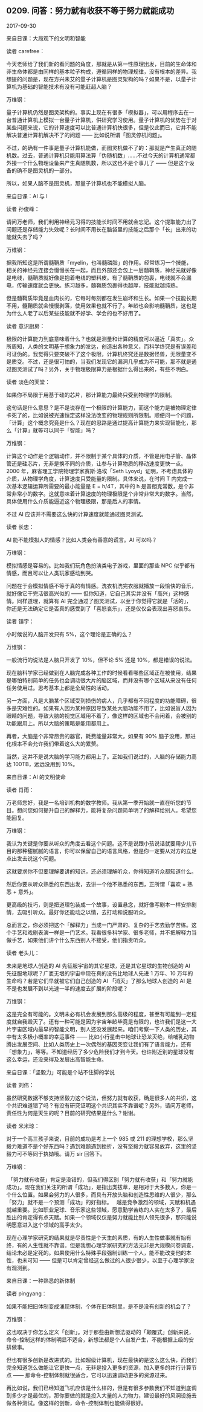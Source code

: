 ## 0209. 问答：努力就有收获不等于努力就能成功

2017-09-30

来自日课：大局观下的文明和智能

读者 carefree：

今天老师给了我们新的看问题的角度，那就是从第一性原理出发，目前的生命体和非生命体都是由同样的基本粒子构成，遵循同样的物理规律，没有根本的差异。我想提的问题是，现在方兴未艾的量子计算机是图灵架构的吗？如果不是，以量子计算机为基础的智能技术有没有可能赶超人脑？

万维钢：

量子计算机仍然是图灵架构的。事实上现在有很多「模拟器」，可以用程序去在一台普通计算机上模拟一台量子计算机，供研究学习使用。量子计算机的优势在于对某些问题来说，它的计算速度可以比普通计算机快很多，但是仅此而已，它并不能解决普通计算机解决不了的问题 —— 比如说所谓「图灵停机问题」。

不过，的确有一件事是量子计算机能做，而图灵机做不了的：那就是产生真正的随机数。过去，普通计算机只能用算法算「伪随机数」……不过今天的计算机通常都外接一个什么物理设备来产生真随机数，所以这也不是个事儿了 —— 但是这个设备的确不是图灵机的一部分。

所以，如果人脑不是图灵机，那量子计算机也不能模拟人脑。

来自日课：AI 与 I

读者 孙俊峰：

请问万老师，我们利用神经元习得的技能长时间不用就会忘记。这个提取能力出了问题还是存储能力失效呢？长时间不用长在脑袋里的技能之后那个「长」出来的功能就失去了吗？

万维钢：

据我所知这是所谓髓鞘质「myelin，也叫髓磷脂」的作用。经常练习一个技能，相关的神经元连接会慢慢长在一起，而且外部还会包上一层髓鞘质，神经元就好像是电线，髓鞘质就好像是抱着电线的塑料皮。有了髓鞘质的包裹，电线就不会漏电，传输速度就会更快。练习越多，髓鞘质包裹得也越厚，技能就越纯熟。

但是髓鞘质毕竟是血肉长的，它每时每刻都在发生崩坏和生长。如果一个技能长期不用，髓鞘质就会慢慢剥落，使用效果也就不行了。年龄也会影响髓鞘质，这也是为什么人老了以后某些技能就不好学、学会的也不好用了。

读者 意识厨房：

极限的计算能力到底意味着什么？也就是测量和计算的精度可以逼近「真实」。众所周知，人类的文明基于想象力的发达，创造出各种意义，而科学终究是有误差和可证伪的。我觉得只要突破不了这个极限，计算机终究还是数据怪兽，无限量变不是质变。不过，还是很可怕的，当我们发现它的漏洞几乎成为不可能，那不就是通过图灵测试了吗？另外，关于物理极限算力是根据什么得出来的，有些不明白。

读者 淡色的天堂：

如果你不局限于用基于硅的芯片，那计算能力最终只受到物理学的限制。

这句话是什么意思？是不是说存在一个极限的计算能力，而这个能力是被物理定律卡死了的，比如说被光速恒定这样没法改变的物理规则所限制。顺便问一个问题，「计算」这个概念究竟是什么？现在的思路是通过提高计算能力来实现智能化，那么「计算」就等可以同于「智能」吗？

万维钢：

计算这个动作是个逻辑动作，并不限制于某个具体的介质，不管是用电子管、晶体管还是硅芯片，无非是换不同的介质，让参与计算物质的移动速度更快一点。2000 年，麻省理工学院物理学家赛斯·洛埃「Seth Lyoyd」证明，不考虑具体的介质，从物理学角度，计算速度只受能量的限制。具体来说，在时间 T 内完成一次基本逻辑运算所需要的最小能量是 E = h/4T，其中的 h 是普朗克常数，是个非常非常小的数字。这就意味着计算速度的物理极限是个非常非常大的数字。当然，具体使用什么介质能逼近这个物理极限，那是后人的事情。

不过 AI 应该并不需要这么快的计算速度就能通过图灵测试。

读者 长忠：

AI 能不能模拟人的情感？比如人类会有善意的谎言。AI 可以吗？

万维钢：

模拟情感是容易的。比如我们玩角色扮演类电子游戏，里面的那些 NPC 似乎都有情感，而且可以让人类玩家感动到哭。

问题在于会模拟情感不等于真的有情感。洗衣机洗完衣服就播放一段愉快的音乐，就好像它干完活很高兴似的 —— 但你知道，它自己其实并没有「高兴」这种感情。同样道理，就算有 AI 完全通过了图灵测试，以至于你觉得它就是「活的」，你还是无法确定它是否真的感受到了「喜怒哀乐」，还是仅仅会表现出喜怒哀乐。

读者 镇宇：

小时候说的人脑开发只有 5%，这个理论是正确的么？

万维钢：

一般流行的说法是人脑只开发了 10%，但不论 5% 还是 10%，都是错误的说法。

现在脑科学家已经做到在人脑完成各种工作的时候看看哪些区域正在被使用，结果是哪怕特别简单的任务也会调动很大片的脑区域，而并没有哪个区域从来没有任何任务使用过。思考基本上都是全局性的活动。

另一方面，凡是大脑某个区域受到损伤的病人，几乎都有不同程度的功能障碍，很多是灾难性的。如果有人因为某种原因导致某处大脑功能不用了，比如说盲人因为眼睛的问题，导致大脑的视觉区域用不着了，像这样的区域也不会闲着，会被别的功能跟用上。所以大脑的策略是能用都用上。

再者，大脑是个非常昂贵的器官，耗费能量非常大，如果有 90% 脑子没用，那进化根本不会允许我们带着这么大的累赘。

当然，这并不是说大脑的学习能力都用上了。正如我们说过的，人脑的存储能力高达 100TB，远远没用到 10%。

来自日课：AI 的文明使命

读者 肖雨：

万老师您好，我是一名培训机构的数学教师。我从第一季开始就一直在听您的节目。想问您如何提升自己的解释力，能将复杂问题简单明了的解释给别人。希望您能回复。

万维钢：

我认为关键是你要从听众的角度去看这个问题。这不是说跟小孩说话就要用少儿节目的那种甜腻腻的语言，你可以保留自己的语言风格，但是你一定要从对方的立足点出发去说这个问题。

这就要求你不但要理解要讲的知识，还必须理解听众，你得知道听众都知道什么。

然后你要从听众熟悉的东西出发，去讲一个他不熟悉的东西，正所谓「喜欢 = 熟悉 + 意外」。

更高级的技巧，则是把道理包装成一个故事，设置悬念，就好像写剧本一样安排剧情，去吸引听众。最好你还能动之以情，去打动和说服听众。

总而言之，你必须把这个「解释力」当成一门严肃的、复杂的手艺去勤学苦练。这个手艺和戏剧表演一样是一门艺术。我看很多科学家、很多老师，并不把解释力当做手艺，如果他们讲个什么东西别人不接受，他们指责听众。

读者 老头儿：

未来是地球人创造的 AI 先征服宇宙的其它星球，还是其它星球的生物创造的 AI 先征服地球呢？广袤无垠的宇宙中现在真的没有比地球人先进 1 万年、10 万年的生命吗？若是它们早就被它们自己创造的 AI 「消灭」了那么地球人创造的 AI 是不是也发展不到以光速一半的速度去扩展的阶段呢？

万维钢：

这是完全有可能的。文明未必有机会发展到那么高级的程度，甚至有可能到一定程度就自我毁灭了。还有一种可能是因为宇宙年龄毕竟是有限的，也许我们是这一大片宇宙区域内最早的智能文明，别人还没发展起来。咱们考察一下人类的历史，其中有太多极小概率的幸运事件 —— 比如小行星击中地球让恐龙灭绝，给哺乳动物腾出发展空间、比如人类历史上一次偶然的基因突变让我们有了语言能力，还有「想象力」，等等。不知道经历了多少危险我们才到今天。也许附近别的星球没有这么幸运，还没来得及发展出高智能生命。

来自日课：「坚毅力」可能是个站不住脚的学说

读者 刘伟：

虽然研究数据不够支持坚毅力这个说法，但努力就有收获，确是很多人的共识，这个共识难道错了吗？有没有研究证明这个共识其实不靠谱呢？另外，请问万老师，责任性为何是天生的呢？目前的研究结果是什么？谢谢。

读者 米米琼：

对于一个高三孩子来说，目前的成功是考上一个 985 或 211 的理想学校，那么坚毅力难道不是个好东西吗？遇到难题遇到挫折，没有坚毅力就容易放弃，这里的坚毅力可不等同于执拗哦。请万 sir 回答下。

万维钢：

 「努力就有收获」肯定是没错的，但我们得区别「努力就有收获」和「努力就能成功」。现在我们关注的所谓「成功」，是指出类拔萃，是相对于大多数人，你是一个什么位置。如果会努力的人很多，而具有开放头脑和创造性思维的人很少，那么「努力」就不是一个预测「成功」的好指标。
 
越是竞争激烈的领域，天赋和机遇就越重要。比如职业足球、音乐家这些领域，愿意勤学苦练的人实在太多了，最后胜出的肯定得有点天赋。如果一个领域仅仅是努力就能比别人领先很多，那只能说明愿意进入这个领域的高手太少。

现在心理学家研究的结果就是尽责性是个天生的素质，有的人生性做事就有始有终，有的人生性就不靠谱。但是我想心理学家研究的方法无非是大规模问卷调查，结论未必是定死的。如果使用什么特殊手段强制训练一个人，能不能改变他的本性，也未可知 —— 但是可以肯定曾经这么做过的人很少很少，以至于心理学家没有观测到。

来自日课：一种熟悉的新体制

读者 pingyang：

如果不能把旧体制变成涌现体制，个体在旧体制里，是不是没有创新的机会了？

万维钢：

这也取决于你怎么定义「创新」。对于那些由新想法驱动的「颠覆式」创新来说，命令-控制这样的体制明显不适合，新想法都是个人自发产生，不能根据上级的安排做事。

但也有很多创新是改进式的。比如超级计算机，现在最快的是这么这么快，而我们完全知道怎么做能让它更快一点，无非是投入更多的资源，加入更多的并行计算节点 —— 那命令-控制体制就很适合，它可以迅速调动更多的资源过来。

再比如说，我们已经知道飞机应该是什么样的，但是有很多参数我们不知道到底调到多少才是最优的，那你要做的就是投入大量的人力物力，建设最好的风洞设施去做各种测试。像这样的创新，命令-控制体制也能做得很好。